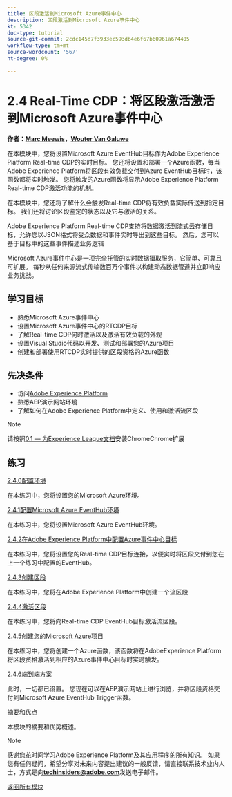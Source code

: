 ```yaml
---
title: 区段激活到Microsoft Azure事件中心
description: 区段激活到Microsoft Azure事件中心
kt: 5342
doc-type: tutorial
source-git-commit: 2cdc145d7f3933ec593db4e6f67b60961a674405
workflow-type: tm+mt
source-wordcount: '567'
ht-degree: 0%

---
```


# 2.4 Real-Time CDP：将区段激活激活到Microsoft Azure事件中心

**作者：[Marc Meewis](https://www.linkedin.com/in/marcmeewis/)，[Wouter Van Galuwe](https://www.linkedin.com/in/woutervangeluwe/)**

在本模块中，您将设置Microsoft Azure EventHub目标作为Adobe Experience Platform Real-time CDP的实时目标。 您还将设置和部署一个Azure函数，每当Adobe Experience Platform将区段有效负载交付到Azure EventHub目标时，该函数都将实时触发。 您将触发的Azure函数将显示Adobe Experience Platform Real-time CDP激活功能的机制。

在本模块中，您还将了解什么会触发Real-time CDP将有效负载实际传送到指定目标。 我们还将讨论区段鉴定的状态以及它与激活的关系。

Adobe Experience Platform Real-time CDP支持将数据激活到流式云存储目标，允许您以JSON格式将受众数据和事件实时导出到这些目标。 然后，您可以基于目标中的这些事件描述业务逻辑

Microsoft Azure事件中心是一项完全托管的实时数据摄取服务，它简单、可靠且可扩展。 每秒从任何来源流式传输数百万个事件以构建动态数据管道并立即响应业务挑战。

## 学习目标

- 熟悉Microsoft Azure事件中心
- 设置Microsoft Azure事件中心的RTCDP目标
- 了解Real-time CDP何时激活以及激活有效负载的外观
- 设置Visual Studio代码以开发、测试和部署您的Azure项目
- 创建和部署使用RTCDP实时提供的区段资格的Azure函数

## 先决条件

- 访问[Adobe Experience Platform](https://experience.adobe.com/platform)
- 熟悉AEP演示网站环境
- 了解如何在Adobe Experience Platform中定义、使用和激活流区段

>[!NOTE]
>
>请按照[0.1 — 为Experience League文档](../../gettingstarted/gettingstarted/ex1.md)安装ChromeChrome扩展

## 练习

[2.4.0配置环境](./ex0.md)

在本练习中，您将设置您的Microsoft Azure环境。

[2.4.1配置Microsoft Azure EventHub环境](./ex1.md)

在本练习中，您将设置Microsoft Azure EventHub环境。

[2.4.2在Adobe Experience Platform中配置Azure事件中心目标](./ex2.md)

在本练习中，您将设置您的Real-time CDP目标连接，以便实时将区段交付到您在上一个练习中配置的EventHub。

[2.4.3创建区段](./ex3.md)

在本练习中，您将在Adobe Experience Platform中创建一个流区段

[2.4.4激活区段](./ex4.md)

在本练习中，您将向Real-time CDP EventHub目标激活流区段。

[2.4.5创建您的Microsoft Azure项目](./ex5.md)

在本练习中，您将创建一个Azure函数，该函数将在AdobeExperience Platform将区段资格激活到相应的Azure事件中心目标时实时触发。

[2.4.6端到端方案](./ex6.md)

此时，一切都已设置。 您现在可以在AEP演示网站上进行浏览，并将区段资格交付到Microsoft Azure EventHub Trigger函数。

[摘要和优点](./summary.md)

本模块的摘要和优势概述。

>[!NOTE]
>
>感谢您花时间学习Adobe Experience Platform及其应用程序的所有知识。 如果您有任何疑问，希望分享对未来内容提出建议的一般反馈，请直接联系技术业内人士，方式是向&#x200B;**techinsiders@adobe.com**&#x200B;发送电子邮件。

[返回所有模块](../../../overview.md)
